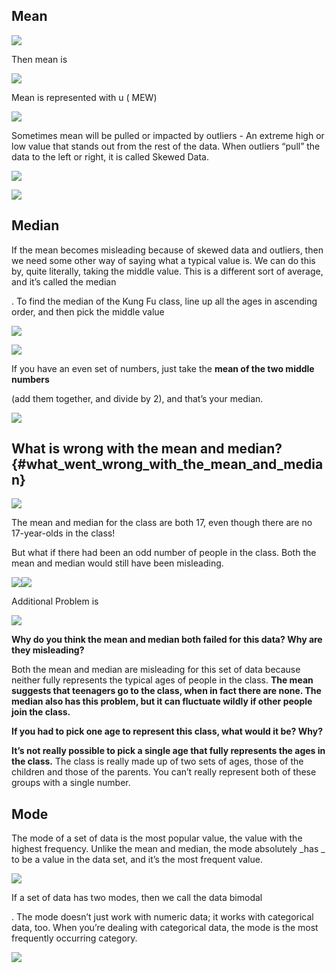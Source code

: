 ## **Mean**

![](/assets/mean1.png)

Then mean is

![](/assets/mean2.png)

Mean is represented with u \( MEW\)

![](/assets/mean3.png)

Sometimes mean will be pulled or impacted by outliers -  An extreme high or low value that stands out from the rest of the data. When outliers “pull” the data to the left or right, it is called Skewed Data.

![](/assets/skew1.png)

![](/assets/skew2.png)

## Median

If the mean becomes misleading because of skewed data and outliers, then we need some other way of saying what a typical value is. We can do this by, quite literally, taking the middle value. This is a different sort of average, and it’s called the  median

. To find the median of the Kung Fu class, line up all the ages in ascending order, and then pick the middle value

![](/assets/median1.png)

![](/assets/median2.png)

If you have an even set of numbers, just take the  **mean of the two middle numbers**

\(add them together, and divide by 2\), and that’s your median.

![](/assets/skew3.png)

## What is wrong with the mean and median? {#what_went_wrong_with_the_mean_and_median}

![](/assets/wrong1.png)

The mean and median for the class are both 17, even though there are no 17-year-olds in the class!

But what if there had been an odd number of people in the class. Both the mean and median would still have been misleading.

![](/assets/wrong2.png)![](/assets/wrong4.png)

Additional Problem is

![](/assets/wrong5.png)

**Why do you think the mean and median both failed for this data? Why are they misleading?**

Both the mean and median are misleading for this set of data because neither fully represents the typical ages of people in the class. **The mean suggests that teenagers go to the class, when in fact there are none. The median also has this problem, but it can fluctuate wildly if other people join the class.**

**If you had to pick one age to represent this class, what would it be? Why?**

**It’s not really possible to pick a single age that fully represents the ages in the class.** The class is really made up of two sets of ages, those of the children and those of the parents. You can’t really represent both of these groups with a single number.

## Mode

The mode of a set of data is the most popular value, the value with the highest frequency. Unlike the mean and median, the mode absolutely  _has _ to be a value in the data set, and it’s the most frequent value.

![](/assets/mode1.png)

If a set of data has two modes, then we call the data bimodal

. The mode doesn’t just work with numeric data; it works with categorical data, too.  When you’re dealing with categorical data, the mode is the most frequently occurring category.



![](/assets/all.png)

